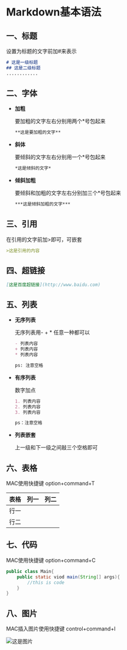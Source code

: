 # Markdown基本语法

## 一、标题

设置为标题的文字前加#来表示

```markdown
# 这是一级标题
## 这是二级标题
............
```

## 二、字体

* **加粗**

  要加粗的文字左右分别用两个*号包起来

  ```markdown
  **这是要加粗的文字**
  ```

* **斜体**

  要倾斜的文字左右分别用一个*号包起来

  ```markdown
  *这是倾斜的文字*
  ```

* **倾斜加粗**

  要倾斜和加粗的文字左右分别加三个*号包起来

  ```markdown
  ***这是倾斜加粗的文字***
  ```

## 三、引用

在引用的文字前加>即可，可嵌套

```markdown
>这是引用的内容
```

## 四、超链接

```markdown
[这是百度超链接](http://www.baidu.com)
```

## 五、列表

* **无序列表**

  无序列表用- + * 任意一种都可以

  ```markdown
  - 列表内容
  + 列表内容
  * 列表内容
  
  ps: 注意空格
  ```

* **有序列表**

  数字加点

  ```markdown
  1. 列表内容
  2. 列表内容
  3. 列表内容
  
  ps：注意空格
  ```

* **列表嵌套**

  上一级和下一级之间敲三个空格即可

## 六、表格

MAC使用快捷键 option+command+T

| **表格** | 列一 | 列二 |
| :------: | :--: | :--: |
|   行一   |      |      |
|   行二   |      |      |

## 七、代码

MAC使用快捷键 option+command+C

```java
public class Main{
    public static viod main(String[] args){
        //this is code
    }
}
```

## 八、图片

MAC插入图片使用快捷键 control+command+I

![这是图片](/Users/yangzengrui01/Downloads/保罗.jpg)